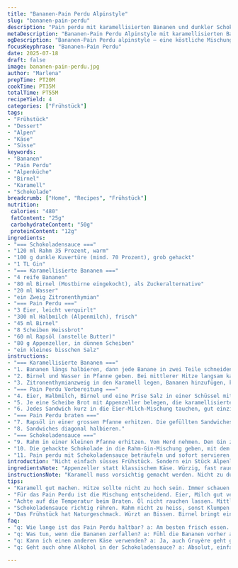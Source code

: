 ```yaml
---
title: "Bananen-Pain Perdu Alpinstyle"
slug: "bananen-pain-perdu"
description: "Pain perdu mit karamellisierten Bananen und dunkler Schokoladensauce. Abgewandelt mit Halbvollmilch, Birnel als Zuckerersatz und Zitronenthymian für alpine Frische. Das Brot wird mit Appenzeller überzogen, gibt einen würzigen Alpen-Twist. Brät man das Ganze in Rapsöl statt Butter, wirkt es leichter und bleibt knusprig. Die karamellisierten Bananen werden mit Birnel statt Zucker gedämpft. Die dunkle Schokoladensauce wird mit Rahm verfeinert, vermischt mit einem Stich Gin für Berggeschmack. Fertig in knapp einer Stunde, vier Portionen."
metaDescription: "Bananen-Pain Perdu Alpinstyle mit karamellisierten Bananen, Appenzeller und dunkler Schokoladensauce aus der Schweizer Alpenküche."
ogDescription: "Bananen-Pain Perdu alpinstyle – eine köstliche Mischung aus süssen Bananen, würzigem Appenzeller und feiner Schokoladensauce mit Gin."
focusKeyphrase: "Bananen-Pain Perdu"
date: 2025-07-18
draft: false
image: bananen-pain-perdu.jpg
author: "Marlena"
prepTime: PT20M
cookTime: PT35M
totalTime: PT55M
recipeYield: 4
categories: ["Frühstück"]
tags:
- "Frühstück"
- "Dessert"
- "Alpen"
- "Käse"
- "Süsse"
keywords:
- "Bananen"
- "Pain Perdu"
- "Alpenküche"
- "Birnel"
- "Karamell"
- "Schokolade"
breadcrumb: ["Home", "Recipes", "Frühstück"]
nutrition: 
 calories: "480"
 fatContent: "25g"
 carbohydrateContent: "50g"
 proteinContent: "12g"
ingredients:
- "=== Schokoladensauce ==="
- "120 ml Rahm 35 Prozent, warm"
- "100 g dunkle Kuvertüre (mind. 70 Prozent), grob gehackt"
- "1 TL Gin"
- "=== Karamellisierte Bananen ==="
- "4 reife Bananen"
- "80 ml Birnel (Mostbirne eingekocht), als Zuckeralternative"
- "20 ml Wasser"
- "ein Zweig Zitronenthymian"
- "=== Pain Perdu ==="
- "3 Eier, leicht verquirlt"
- "300 ml Halbmilch (Alpenmilch), frisch"
- "45 ml Birnel"
- "8 Scheiben Weissbrot"
- "60 ml Rapsöl (anstelle Butter)"
- "80 g Appenzeller, in dünnen Scheiben"
- "ein kleines bisschen Salz"
instructions:
- "=== Karamellisierte Bananen ==="
- "1. Bananen längs halbieren, dann jede Banane in zwei Teile schneiden."
- "2. Birnel und Wasser in Pfanne geben. Bei mittlerer Hitze langsam karamellisieren lassen bis leicht bernsteinfarben."
- "3. Zitronenthymianzweig in den Karamell legen, Bananen hinzufügen, kurz wenden, bis sie gut umhüllt sind. Hitze ausstellen und Ziehen lassen."
- "=== Pain Perdu Vorbereitung ==="
- "4. Eier, Halbmilch, Birnel und eine Prise Salz in einer Schüssel mit einem Schneebesen verquirlen."
- "5. Je eine Scheibe Brot mit Appenzeller belegen, die karamellisierten Bananen darauf legen, mit zweiter Scheibe Brot decken."
- "6. Jedes Sandwich kurz in die Eier-Milch-Mischung tauchen, gut einziehen lassen, aber nicht zu lange, sonst wird das Brot weich."
- "=== Pain Perdu braten ==="
- "7. Rapsöl in einer grossen Pfanne erhitzen. Die gefüllten Sandwiches darin bei mittlerer Hitze von jeder Seite goldbraun braten, etwa 4–5 Minuten pro Seite."
- "8. Sandwiches diagonal halbieren."
- "=== Schokoladensauce ==="
- "9. Rahm in einer kleinen Pfanne erhitzen. Vom Herd nehmen. Den Gin zum warmen Rahm geben."
- "10. Die gehackte Schokolade in die Rahm-Gin-Mischung geben, mit dem Schneebesen mixen bis glatt."
- "11. Pain perdu mit Schokoladensauce beträufeln und sofort servieren."
introduction: "Nicht einfach süsses Frühstück. Sondern ein Stück Alpenleben. Bananen, die in Birnel karamellisieren, bringen Natur und Süße zusammen. Dazu das würzige Appenzeller statt einfachem Brotbelag – eine alpine Überraschung. Die Schokoladensauce wird nicht bloss warm gemacht, sondern mit Gin verfeinert. Ein Hauch von Berg und Wacholder. Rapsöl statt Butter – lockerer im Geschmack, knusprig beim Braten. So ein Pain perdu macht den Morgen zur Berghütte, bringt Alpenpanorama auf die Zunge. Schnell gemacht UND gemütlich. Frühstück mit Biss und Seele. Nicht zu süss, sondern rustikal mit feinem Nachklang. Vier Portionen für eine Runde Bergsteiger oder verrückte Frühstück-Freunde. So verschmilzt Schweizer Alpenküche mit französischer Leichtigkeit. Duftet schon beim Braten nach Zmittag in der Alphütte. Ein bisschen rustikal, ein bisschen edel, ein bisschen rebellisch. Das ist Alpenküche in der Stadt."
ingredientsNote: "Appenzeller statt klassischem Käse. Würzig, fast rauchig, typisch für die Alp. Macht den Pain perdu richtig kräftig im Geruch, feine kleine Schweizer Note drin. Birnel ist der eingekochte Most von Mostbirnen, süss, aber mit leicht säuerlichem Unterton – ersetzt den weissen Zucker fast komplett, gibt Geschmack mit Tiefe. Rapsöl nimmt man, weil Butter bei starker Hitze schnell dunkel wird – so bleibt der Pain perdu knusprig, aber nicht fettig. Halbmilch sorgt für leichte Cremigkeit ohne zu mächtig zu sein, wie Rahm. Zitronenthymian – ein Kraut, das deine Zunge wach macht und die Karamellbananen nicht zu süss macht. Schwarze Schokolade ist kräftig, der Gin spielt die Verbindung zur Bergwelt aus – Wacholder, Kräuter, dezent. Brot muss weiss sein, fluffig, nicht zu schwer, ideal ist Schweizer Weissbrot vom Bäcker oder ein leichter Zopf vom Vortag."
instructionsNote: "Karamell muss vorsichtig gemacht werden. Nicht zu dunkel, sonst wird bitter. Immer mittlere Hitze und ständig beobachten. Das Birnel hilft, weil es natürlicher Zucker ist, verbrennt langsamer. Bananen dürfen nur kurz in den Karamell, sonst zerfallen sie. Beim Eintauchen der Brotsandwiches kurz bleiben; saugt viel schneller als normales Toastbrot. Appenzeller gibt beim Erhitzen Aroma ab, aber nicht zu lange, sonst wird der Käse zu zäh. Rapsöl erhitzen, nicht rauchen lassen. Schokolade zuerst klein hacken, dann Rahm langsam dazu – nie zu heiss, sonst wird die Sauce klumpig. Gin kurz vor Ende einrühren, ansonsten verdampft der Alkohol. Nach dem Braten Sandwiches sofort schneiden, sonst wird Käse wieder zu hart. Alles zusammen servieren, die Sauce warm und dickflüssig. Frühstücken wie nach einer Nacht in der Berghütte, der Magen freut sich."
tips:
- "Karamell gut machen. Hitze sollte nicht zu hoch sein. Immer schauen. Birnel macht weniger bitter. Temperatur wichtig, gleichmässig rühren. Bananen nicht zu lange lassen, sonst werden sie zerbrechlich. Karamell sollte golden sein. Ein oder zwei Minuten sind genug. Geschmack beachten, der Zerfall macht viel aus."
- "Für das Pain Perdu ist die Mischung entscheidend. Eier, Milch gut verrühren. Das Brot sollte frisch sein, nicht schwer. Zopf vom Vortag geht auch. Schnell in die Mischung tauchen. Zu lange einweichen macht matschig. Käsescheiben schön verteilen für guten Geschmack. Rapsöl gibt eine leichtere Textur."
- "Achte auf die Temperatur beim Braten. Öl nicht rauchen lassen. Mittlere Hitze, damit das Brot schön goldbraun wird. Appenzeller gibt guten Geschmack ab. Zu lange kann zäh werden. Sandwiches müssen zeitnah geschnitten werden. Das bewahrt die Textur. Sofort servieren, warm schmeckt besser."
- "Schokoladensauce richtig rühren. Rahm nicht zu heiss, sonst Klumpen. Schokolade klein hacken, Mischung sollte schön cremig werden. Gin kurz davor hinzugeben. Alkohol verschwindet, wenn zu lange drin. Am besten warm servieren, gleichgültig, wie macht es frisch."
- "Das Frühstück hat Naturgeschmack. Würzt an Bissen. Birnel bringt einen schönen, tieferen Geschmack. Karamellbananen zeigen süssen Kontrast. Zitronenthymian sorgt für Frische. Ideal für alpine Atmosphäre. Ein Stück Berghütte gerät in die Stadt. Perfekt zum Teilen oder für Gäste."
faq:
- "q: Wie lange ist das Pain Perdu haltbar? a: Am besten frisch essen. Kann aber zwei Tage im Kühlschrank bleiben. Wieder aufwärmen in der Pfanne. In der Mikro geht, aber wird matschig. Im Kühlschrank bleibt der Geschmack."
- "q: Was tun, wenn die Bananen zerfallen? a: Fühl die Bananen vorher an. Gut, wenn sie fest sind. Kurz in Karamell – nicht zu lang. Halbe Bananen sind besser. Wenn zerfallen, einfach gleich auf das Brot geben, weniger schön, aber nicht schlechter."
- "q: Kann ich einen anderen Käse verwenden? a: Ja, auch Gruyère geht gut. Aber Appenzeller hat speziellen Geschmack. Vorher aber Geschmack prüfen, vielleicht würzig. Ziegenkäse auch möglich, nicht zu stark. Einfach ausprobieren."
- "q: Geht auch ohne Alkohol in der Schokoladensauce? a: Absolut, einfach Gin weglassen. Stattdessen etwas Vanille hinzufügen. Oder einen guten Esslöffel Espresso kann den Schokoladengeschmack vertiefen. Mehr Flüssigkeit mit Rahm anpassen."

---
```

